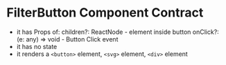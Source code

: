 # FilterButton Component Contract

- it has Props of:
  children?: ReactNode - element inside button
  onClick?: (e: any) => void - Button Click event
- it has no state
- it renders a `<button>` element, `<svg>` element, `<div>` element
